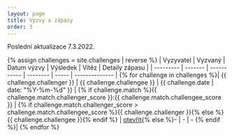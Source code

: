 ```yaml
---
layout: page
title: Výzvy a zápasy
order: 3
---
```


Poslední aktualizace 7.3.2022.

{% assign challenges = site.challenges | reverse %}
| Vyzyvatel | Vyzvaný | Datum výzvy | Výsledek | Vítěz | Detaily zápasu |
| --------- | ------- | ----------- | -------- | ----- | -------------- |
{% for challenge in challenges %}| {{ challenge.challenger }} | {{ challenge.challengee }} | {{ challenge.date | date: "%Y-%m-%d" }} | {% if challenge.match %}{{ challenge.match.challenger_score }}:{{ challenge.match.challengee_score }} | {% if challenge.match.challenger_score > challenge.match.challengee_score %}{{ challenge.challenger }}{% else %}{{ challenge.challengee }}{% endif %} | [otevřít]({{challenge.url}}){% else %}- | - | - {% endif %}|
{% endfor %}
